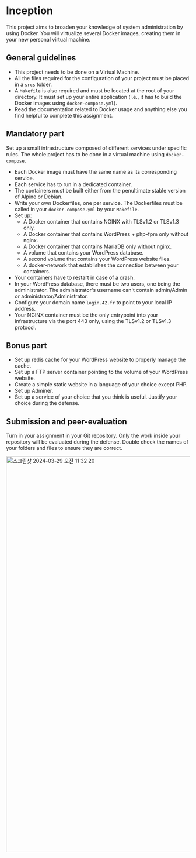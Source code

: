 # Inception
This project aims to broaden your knowledge of system administration by using Docker. You will virtualize several Docker images, creating them in your new personal virtual machine.

## General guidelines
- This project needs to be done on a Virtual Machine.
- All the files required for the configuration of your project must be placed in a `srcs` folder.
- A `Makefile` is also required and must be located at the root of your directory. It must set up your entire application (i.e., it has to build the Docker images using `docker-compose.yml`).
- Read the documentation related to Docker usage and anything else you find helpful to complete this assignment.

## Mandatory part
Set up a small infrastructure composed of different services under specific rules. The whole project has to be done in a virtual machine using `docker-compose`.

- Each Docker image must have the same name as its corresponding service.
- Each service has to run in a dedicated container.
- The containers must be built either from the penultimate stable version of Alpine or Debian.
- Write your own Dockerfiles, one per service. The Dockerfiles must be called in your `docker-compose.yml` by your `Makefile`.
- Set up:
  - A Docker container that contains NGINX with TLSv1.2 or TLSv1.3 only.
  - A Docker container that contains WordPress + php-fpm only without nginx.
  - A Docker container that contains MariaDB only without nginx. 
  - A volume that contains your WordPress database.
  - A second volume that contains your WordPress website files.
  - A docker-network that establishes the connection between your containers.
- Your containers have to restart in case of a crash.
- In your WordPress database, there must be two users, one being the administrator. The administrator's username can't contain admin/Admin or administrator/Administrator.
- Configure your domain name `login.42.fr` to point to your local IP address.
- Your NGINX container must be the only entrypoint into your infrastructure via the port 443 only, using the TLSv1.2 or TLSv1.3 protocol.

## Bonus part
- Set up redis cache for your WordPress website to properly manage the cache.
- Set up a FTP server container pointing to the volume of your WordPress website.
- Create a simple static website in a language of your choice except PHP.
- Set up Adminer.
- Set up a service of your choice that you think is useful. Justify your choice during the defense.

## Submission and peer-evaluation 
Turn in your assignment in your Git repository. Only the work inside your repository will be evaluated during the defense. Double check the names of your folders and files to ensure they are correct.

<img width="1082" alt="스크린샷 2024-03-29 오전 11 32 20" src="https://github.com/cfcf26/inception/assets/75878816/47f63572-bf74-47cf-9b4d-bf0ec41f3e53">
